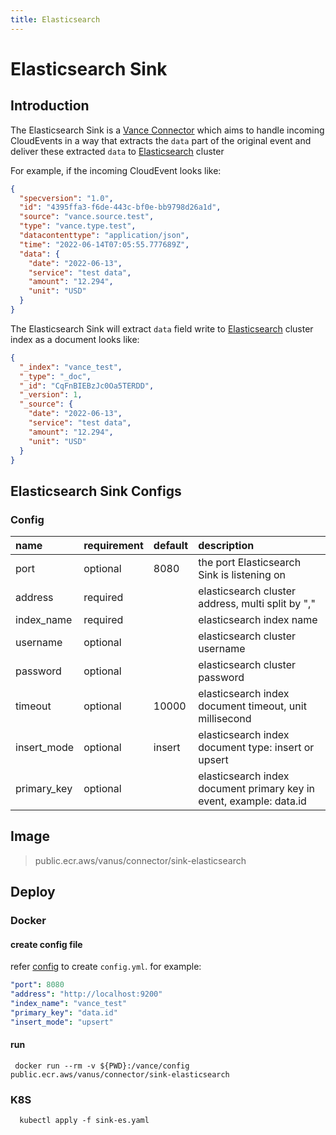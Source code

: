```yaml
---
title: Elasticsearch
---
```


# Elasticsearch Sink

## Introduction

The Elasticsearch Sink is a [Vance Connector][vc] which aims to handle incoming CloudEvents in a way that extracts
the `data` part of the original event and deliver these extracted `data` to [Elasticsearch][es] cluster

For example, if the incoming CloudEvent looks like:

```json
{
  "specversion": "1.0",
  "id": "4395ffa3-f6de-443c-bf0e-bb9798d26a1d",
  "source": "vance.source.test",
  "type": "vance.type.test",
  "datacontenttype": "application/json",
  "time": "2022-06-14T07:05:55.777689Z",
  "data": {
    "date": "2022-06-13",
    "service": "test data",
    "amount": "12.294",
    "unit": "USD"
  }
}
```

The Elasticsearch Sink will extract `data` field write to [Elasticsearch][es] cluster index as a document looks like:

```json
{
  "_index": "vance_test",
  "_type": "_doc",
  "_id": "CqFnBIEBzJc0Oa5TERDD",
  "_version": 1,
  "_source": {
    "date": "2022-06-13",
    "service": "test data",
    "amount": "12.294",
    "unit": "USD"
  }
}
```

## Elasticsearch Sink Configs

### Config

| name        | requirement  | default  | description                                                         |
|:------------|:-------------|:---------|:--------------------------------------------------------------------|
| port        | optional     | 8080     | the port Elasticsearch Sink is listening on                         |
| address     | required     |          | elasticsearch cluster address, multi split by ","                   |
| index_name  | required     |          | elasticsearch index name                                            |
| username    | optional     |          | elasticsearch cluster username                                      |
| password    | optional     |          | elasticsearch cluster password                                      |
| timeout     | optional     | 10000    | elasticsearch index document timeout, unit millisecond              |
| insert_mode | optional     | insert   | elasticsearch index document type: insert or upsert                 |
| primary_key | optional     |          | elasticsearch index document primary key in event, example: data.id |

## Image

> public.ecr.aws/vanus/connector/sink-elasticsearch

## Deploy

### Docker

#### create config file

refer [config](#Config) to create `config.yml`. for example:

```yaml
"port": 8080
"address": "http://localhost:9200"
"index_name": "vance_test"
"primary_key": "data.id"
"insert_mode": "upsert"
```

#### run

```shell
 docker run --rm -v ${PWD}:/vance/config public.ecr.aws/vanus/connector/sink-elasticsearch
```

### K8S

```shell
  kubectl apply -f sink-es.yaml
```

[vc]: https://github.com/linkall-labs/vance-docs/blob/main/docs/concept.md
[es]: https://www.elastic.co/guide/en/elasticsearch/reference/current/index.html
